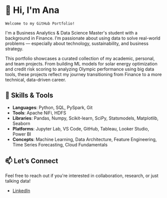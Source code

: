 # 👋 Hi, I'm Ana

`Welcome to my GitHub Portfolio!`

I'm a Business Analytics & Data Science Master's student with a background in Finance.
I’m passionate about using data to solve real-world problems — especially about technology, sustainability, and business strategy.

This portfolio showcases a curated collection of my academic, personal, and team projects. From building ML models for solar energy optimization and credit risk scoring to analyzing Olympic performance using big data tools, these projects reflect my journey transitioning from Finance to a more technical, data-driven career.


## 🚀 Skills & Tools

- **Languages**: Python, SQL, PySpark, Git
- **Tools**: Apache NiFi, HDFS
- **Libraries**: Pandas, Numpy, Scikit-learn, SciPy, Statsmodels, Matplotlib, Seaborn
- **Platforms**: Jupyter Lab, VS Code, GitHub, Tableau, Looker Studio, Power BI
- **Concepts**: Machine Learning, Data Architecture, Feature Engineering, Time Series Forecasting, Cloud Fundamentals


## 📫 Let’s Connect

Feel free to reach out if you're interested in collaboration, research, or just talking data!

- [LinkedIn](https://www.linkedin.com/in/anacortesbarquier)
